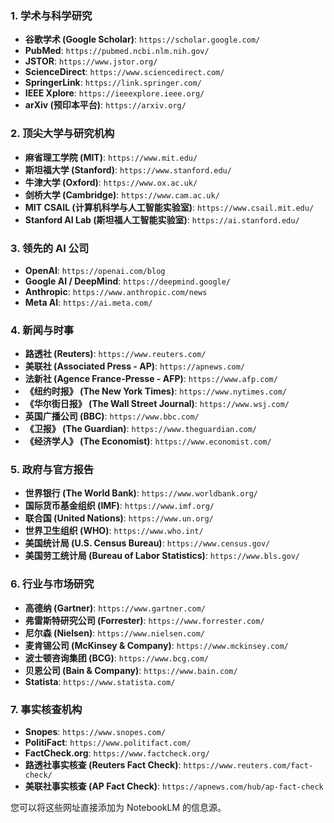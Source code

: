 
### 1. 学术与科学研究
- **谷歌学术 (Google Scholar)**: `https://scholar.google.com/`
- **PubMed**: `https://pubmed.ncbi.nlm.nih.gov/`
- **JSTOR**: `https://www.jstor.org/`
- **ScienceDirect**: `https://www.sciencedirect.com/`
- **SpringerLink**: `https://link.springer.com/`
- **IEEE Xplore**: `https://ieeexplore.ieee.org/`
- **arXiv (预印本平台)**: `https://arxiv.org/`

### 2. 顶尖大学与研究机构
- **麻省理工学院 (MIT)**: `https://www.mit.edu/`
- **斯坦福大学 (Stanford)**: `https://www.stanford.edu/`
- **牛津大学 (Oxford)**: `https://www.ox.ac.uk/`
- **剑桥大学 (Cambridge)**: `https://www.cam.ac.uk/`
- **MIT CSAIL (计算机科学与人工智能实验室)**: `https://www.csail.mit.edu/`
- **Stanford AI Lab (斯坦福人工智能实验室)**: `https://ai.stanford.edu/`

### 3. 领先的 AI 公司
- **OpenAI**: `https://openai.com/blog`
- **Google AI / DeepMind**: `https://deepmind.google/`
- **Anthropic**: `https://www.anthropic.com/news`
- **Meta AI**: `https://ai.meta.com/`

### 4. 新闻与时事
- **路透社 (Reuters)**: `https://www.reuters.com/`
- **美联社 (Associated Press - AP)**: `https://apnews.com/`
- **法新社 (Agence France-Presse - AFP)**: `https://www.afp.com/`
- **《纽约时报》 (The New York Times)**: `https://www.nytimes.com/`
- **《华尔街日报》 (The Wall Street Journal)**: `https://www.wsj.com/`
- **英国广播公司 (BBC)**: `https://www.bbc.com/`
- **《卫报》 (The Guardian)**: `https://www.theguardian.com/`
- **《经济学人》 (The Economist)**: `https://www.economist.com/`

### 5. 政府与官方报告
- **世界银行 (The World Bank)**: `https://www.worldbank.org/`
- **国际货币基金组织 (IMF)**: `https://www.imf.org/`
- **联合国 (United Nations)**: `https://www.un.org/`
- **世界卫生组织 (WHO)**: `https://www.who.int/`
- **美国统计局 (U.S. Census Bureau)**: `https://www.census.gov/`
- **美国劳工统计局 (Bureau of Labor Statistics)**: `https://www.bls.gov/`

### 6. 行业与市场研究
- **高德纳 (Gartner)**: `https://www.gartner.com/`
- **弗雷斯特研究公司 (Forrester)**: `https://www.forrester.com/`
- **尼尔森 (Nielsen)**: `https://www.nielsen.com/`
- **麦肯锡公司 (McKinsey & Company)**: `https://www.mckinsey.com/`
- **波士顿咨询集团 (BCG)**: `https://www.bcg.com/`
- **贝恩公司 (Bain & Company)**: `https://www.bain.com/`
- **Statista**: `https://www.statista.com/`

### 7. 事实核查机构
- **Snopes**: `https://www.snopes.com/`
- **PolitiFact**: `https://www.politifact.com/`
- **FactCheck.org**: `https://www.factcheck.org/`
- **路透社事实核查 (Reuters Fact Check)**: `https://www.reuters.com/fact-check/`
- **美联社事实核查 (AP Fact Check)**: `https://apnews.com/hub/ap-fact-check`

您可以将这些网址直接添加为 NotebookLM 的信息源。